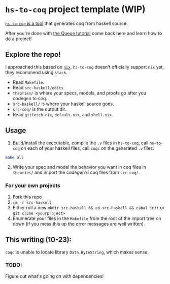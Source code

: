 # `hs-to-coq` project template (WIP)

[`hs-to-coq` is a tool](https://github.com/plclub/hs-to-coq/) that generates coq from haskell source. 

After you're done with [the Queue tutorial](https://www.cis.upenn.edu/~plclub/blog/2020-10-09-hs-to-coq/) come back here and learn how to do a project! 

## Explore the repo!

I approached this based on [`nix`](https://nixos.org/download.html). `hs-to-coq` doesn't officially support `nix` yet, they recommend using `stack`. `

- Read `Makefile`. 
- Read `src-haskell/edits`
- `theories/` is where your specs, models, and proofs go after you codegen to coq. 
- `src-haskell/` is where your haskell source goes.
- `src-coq/` is the output dir. 
- Read `gitfetch.nix`, `default.nix`, and `shell.nix`

## Usage

1. Build/install the executable, compile the `.v` files in `hs-to-coq`, call `hs-to-coq` on each of your haskell files, call `coqc` on the generated `.v` files: 
``` bash
make all
```
2. Write your spec and model the behavior you want in coq files in `theories/` and import the codegen'd coq files from `src-coq/`.

### For your own projects
1. Fork this repo
2. `rm -r src-haskell` 
3. Either roll a new `mkdir src-haskell && cd src-haskell && cabal init` or `git clone <yourproject>` 
4. Enumerate your files in the `Makefile` from the root of the import tree on down (if you mess this up the error messages are well written). 

## This writing (10-23):

`coqc` is unable to locate library `Data.ByteString`, which makes sense. 

### TODO: 

Figure out what's going on with dependencies!
